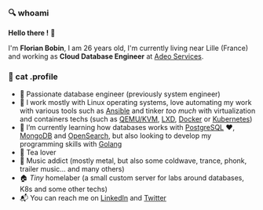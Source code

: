 ### :mag: whoami

**Hello there !** :raising_hand:

I'm **Florian Bobin**, I am 26 years old, I'm currently living near Lille (France) and working as **Cloud Database Engineer** at [Adeo Services](https://www.adeo.com/).

### :floppy_disk: cat .profile

* :construction_worker: Passionate database engineer (previously system engineer)
* :hammer: I work mostly with Linux operating systems, love automating my work with various tools such as [Ansible](https://www.ansible.com/) and tinker *too much* with virtualization and containers techs (such as [QEMU/KVM](https://www.redhat.com/en/topics/virtualization/what-is-KVM), [LXD](https://linuxcontainers.org/lxd/introduction/), [Docker](https://www.docker.com/) or [Kubernetes](https://kubernetes.io/))
* :book: I’m currently learning how databases works with [PostgreSQL](https://www.postgresql.org/) :heart:, [MongoDB](https://www.mongodb.com/) and [OpenSearch](https://opensearch.org/), but also looking to develop my programming skills with [Golang](https://go.dev/) 
* :tea: Tea lover
* :musical_note: Music addict (mostly metal, but also some coldwave, trance, phonk, trailer music... and many others)
* :house: *Tiny* homelaber (a small custom server for labs around databases, K8s and some other techs)
* :mailbox_with_mail: You can reach me on [LinkedIn](https://www.linkedin.com/in/florian-bobin/) and [Twitter](https://twitter.com/fbn587)

<!--
**f-bn/f-bn** is a ✨ _special_ ✨ repository because its `README.md` (this file) appears on your GitHub profile.

Here are some ideas to get you started:

- 🔭 I’m currently working on ...
- 🌱 I’m currently learning ...
- 👯 I’m looking to collaborate on ...
- 🤔 I’m looking for help with ...
- 💬 Ask me about ...
- 📫 How to reach me: ...
- 😄 Pronouns: ...
- ⚡ Fun fact: ...
-->
